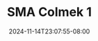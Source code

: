 --- 
title: "SMA Colmek 1"
description: "streaming bokep SMA Colmek 1 gratis full vidio new"
date: 2024-11-14T23:07:55-08:00
file_code: "xfud55zj943j"
draft: false
cover: "jjf1xkkrqaf4h1cc.jpg"
tags: ["SMA", "Colmek", "bokep-indo", "bokep-viral", "bokep-ig"]
length: 72
fld_id: "1482543"
foldername: "ADIN"
categories: ["ADIN"]
views: 0
---